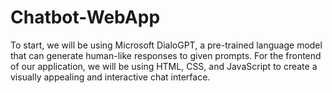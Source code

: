 # Chatbot-WebApp
To start, we will be using Microsoft DialoGPT, a pre-trained language model that can generate human-like responses to given prompts. For the frontend of our application, we will be using HTML, CSS, and JavaScript to create a visually appealing and interactive chat interface. 
